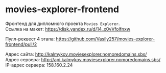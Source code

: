 # movies-explorer-frontend  
  
Фронтенд для дипломного проекта `Movies Explorer`.  
Ссылка на макет: https://disk.yandex.ru/d/14_x0vVfolfnxw  
  
Пулл-реквест 4 этапа: https://github.com/Vasily257/movies-explorer-frontend/pull/2  
  
Адрес сайта: http://kalmykov.moviesexplorer.nomoredomains.sbs/  
Адрес сервера: http://api.kalmykov.moviesexplorer.nomoredomains.sbs/  
IP-адрес сервера: 158.160.2.24  
